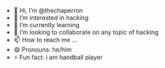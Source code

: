 - 👋 Hi, I’m @thechaperron
- 👀 I’m interested in hacking
- 🌱 I’m currently learning 
- 💞️ I’m looking to collaborate on any topic of hacking
- 📫 How to reach me ...
- 😄 Pronouns: he/him
- ⚡ Fun fact: i am handball player

<!---
thechaperron/thechaperron is a ✨ special ✨ repository because its `README.md` (this file) appears on your GitHub profile.
You can click the Preview link to take a look at your changes.
--->
